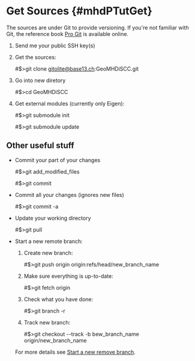 Get Sources    {#mhdPTutGet}
===========

The sources are under Git to provide versioning. If you're not familiar with Git, the reference book [Pro Git](http://git-scm.com/book/) is available online.

1. Send me your public SSH key(s)

2. Get the sources:

   #$>git clone gitolite@base13.ch:GeoMHDiSCC.git

3. Go into new diretory

   #$>cd GeoMHDiSCC

4. Get external modules (currently only Eigen):

   #$>git submodule init

   #$>git submodule update

Other useful stuff
------------------

- Commit your part of your changes

   #$>git add_modified_files

   #$>git commit

- Commit all your changes (ignores new files)

   #$>git commit -a

- Update your working directory

   #$>git pull

- Start a new remote branch:

   1. Create new branch:

      #$>git push origin origin:refs/head/new_branch_name

   2. Make sure everything is up-to-date:

      #$>git fetch origin

   3. Check what you have done:

      #$>git branch -r

   4. Track new branch:

      #$>git checkout \-\-track -b bew_branch_name origin/new_branch_name

   For more details see [Start a new remove branch](http://www.zorched.net/2008/04/14/start-a-new-branch-on-your-remote-git-repository/).
